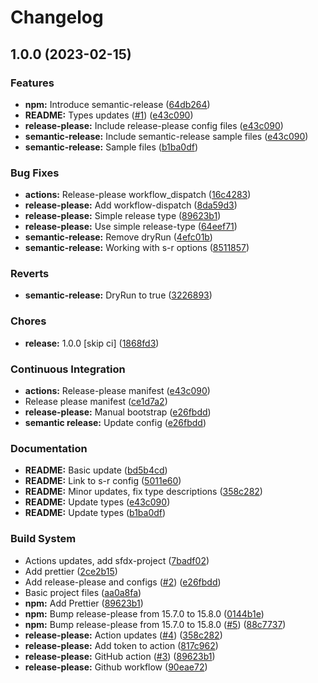 # Changelog

## 1.0.0 (2023-02-15)


### Features

* **npm:** Introduce semantic-release ([64db264](https://github.com/dschach/semantic-versioning/commit/64db264f400ac630d47a195ffa1ab07b1dac8974))
* **README:** Types updates  ([#1](https://github.com/dschach/semantic-versioning/issues/1)) ([e43c090](https://github.com/dschach/semantic-versioning/commit/e43c0906be82c47b0893c9699db87bda587ec1aa))
* **release-please:** Include release-please config files ([e43c090](https://github.com/dschach/semantic-versioning/commit/e43c0906be82c47b0893c9699db87bda587ec1aa))
* **semantic-release:** Include semantic-release sample files ([e43c090](https://github.com/dschach/semantic-versioning/commit/e43c0906be82c47b0893c9699db87bda587ec1aa))
* **semantic-release:** Sample files ([b1ba0df](https://github.com/dschach/semantic-versioning/commit/b1ba0df77c09bae397f5a10e5a6c76a63c0b37f2))


### Bug Fixes

* **actions:** Release-please workflow_dispatch ([16c4283](https://github.com/dschach/semantic-versioning/commit/16c4283155d70319b5028ab6e9df1e03c6017ab3))
* **release-please:** Add workflow-dispatch ([8da59d3](https://github.com/dschach/semantic-versioning/commit/8da59d34014b2d381e2850bfb074881ce2980bd2))
* **release-please:** Simple release type ([89623b1](https://github.com/dschach/semantic-versioning/commit/89623b1c2f422f7627e481c95144fa26ed0dedfc))
* **release-please:** Use simple release-type ([64eef71](https://github.com/dschach/semantic-versioning/commit/64eef71d8e385e4f4e35dfa516a33282d62f4a84))
* **semantic-release:** Remove dryRun ([4efc01b](https://github.com/dschach/semantic-versioning/commit/4efc01b0c8778f05f099cebf82d454761860ba4b))
* **semantic-release:** Working with s-r options ([8511857](https://github.com/dschach/semantic-versioning/commit/8511857d573e920e634bffab07de3b0a9687979a))


### Reverts

* **semantic-release:** DryRun to true ([3226893](https://github.com/dschach/semantic-versioning/commit/322689304d69393c6a14a71aec4c63bce3e62cde))


### Chores

* **release:** 1.0.0 [skip ci] ([1868fd3](https://github.com/dschach/semantic-versioning/commit/1868fd36e751ce0fa58ca1eef6c22e50d218fc7c))


### Continuous Integration

* **actions:** Release-please manifest ([e43c090](https://github.com/dschach/semantic-versioning/commit/e43c0906be82c47b0893c9699db87bda587ec1aa))
* Release please manifest ([ce1d7a2](https://github.com/dschach/semantic-versioning/commit/ce1d7a2c87741334dc459d841c0490d049c7c39e))
* **release-please:** Manual bootstrap ([e26fbdd](https://github.com/dschach/semantic-versioning/commit/e26fbdd87f9549eddf9f93541643b79b7ec97fdd))
* **semantic release:** Update config ([e26fbdd](https://github.com/dschach/semantic-versioning/commit/e26fbdd87f9549eddf9f93541643b79b7ec97fdd))


### Documentation

* **README:** Basic update ([bd5b4cd](https://github.com/dschach/semantic-versioning/commit/bd5b4cd5383313eef18485946b0a813ed884b965))
* **README:** Link to s-r config ([5011e60](https://github.com/dschach/semantic-versioning/commit/5011e603a5c05288c84c0fc2f9705ca6c1405824))
* **README:** Minor updates, fix type descriptions ([358c282](https://github.com/dschach/semantic-versioning/commit/358c28247f6f400634ae72674aff5a901d2b1b61))
* **README:** Update types ([e43c090](https://github.com/dschach/semantic-versioning/commit/e43c0906be82c47b0893c9699db87bda587ec1aa))
* **README:** Update types ([b1ba0df](https://github.com/dschach/semantic-versioning/commit/b1ba0df77c09bae397f5a10e5a6c76a63c0b37f2))


### Build System

* Actions updates, add sfdx-project ([7badf02](https://github.com/dschach/semantic-versioning/commit/7badf02caa6388f22d6aef8a947222de1d080a1f))
* Add prettier ([2ce2b15](https://github.com/dschach/semantic-versioning/commit/2ce2b1589b9c7bd4c8ae68b5c8bc7fa45374729f))
* Add release-please and configs ([#2](https://github.com/dschach/semantic-versioning/issues/2)) ([e26fbdd](https://github.com/dschach/semantic-versioning/commit/e26fbdd87f9549eddf9f93541643b79b7ec97fdd))
* Basic project files ([aa0a8fa](https://github.com/dschach/semantic-versioning/commit/aa0a8fa7170787e0244dfce77a233a558322a72e))
* **npm:** Add Prettier ([89623b1](https://github.com/dschach/semantic-versioning/commit/89623b1c2f422f7627e481c95144fa26ed0dedfc))
* **npm:** Bump release-please from 15.7.0 to 15.8.0 ([0144b1e](https://github.com/dschach/semantic-versioning/commit/0144b1ed7ae9aa341f17f52404eba96526a7a359))
* **npm:** Bump release-please from 15.7.0 to 15.8.0 ([#5](https://github.com/dschach/semantic-versioning/issues/5)) ([88c7737](https://github.com/dschach/semantic-versioning/commit/88c77377733f69122b8d75fd7ef3029be9cd5128))
* **release-please:** Action updates ([#4](https://github.com/dschach/semantic-versioning/issues/4)) ([358c282](https://github.com/dschach/semantic-versioning/commit/358c28247f6f400634ae72674aff5a901d2b1b61))
* **release-please:** Add token to action ([817c962](https://github.com/dschach/semantic-versioning/commit/817c962ebc05cc745d66be5b9825a4eecb6534fe))
* **release-please:** GitHub action ([#3](https://github.com/dschach/semantic-versioning/issues/3)) ([89623b1](https://github.com/dschach/semantic-versioning/commit/89623b1c2f422f7627e481c95144fa26ed0dedfc))
* **release-please:** Github workflow ([90eae72](https://github.com/dschach/semantic-versioning/commit/90eae72e1b41783badd04c0f25f19189bfbaacf7))
